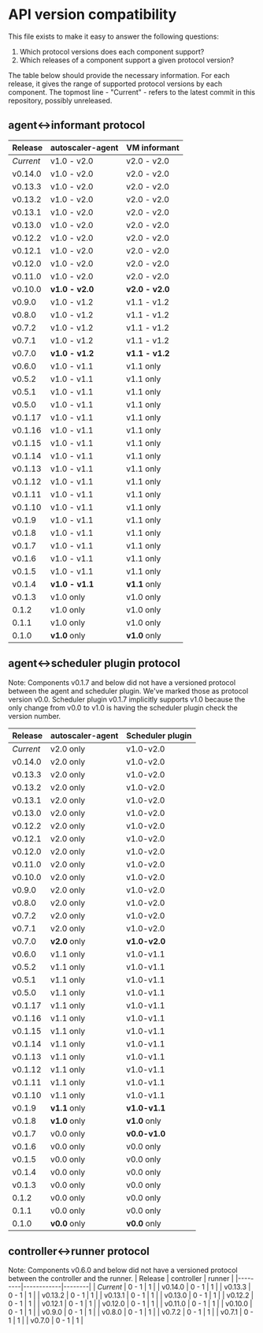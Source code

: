 # API version compatibility

This file exists to make it easy to answer the following questions:

1. Which protocol versions does each component support?
2. Which releases of a component support a given protocol version?

The table below should provide the necessary information. For each release, it gives the range of
supported protocol versions by each component. The topmost line - "Current" - refers to the latest
commit in this repository, possibly unreleased.

## agent<->informant protocol

| Release | autoscaler-agent | VM informant |
|---------|------------------|--------------|
| _Current_ | v1.0 - v2.0 | v2.0 - v2.0 |
| v0.14.0 | v1.0 - v2.0 | v2.0 - v2.0 |
| v0.13.3 | v1.0 - v2.0 | v2.0 - v2.0 |
| v0.13.2 | v1.0 - v2.0 | v2.0 - v2.0 |
| v0.13.1 | v1.0 - v2.0 | v2.0 - v2.0 |
| v0.13.0 | v1.0 - v2.0 | v2.0 - v2.0 |
| v0.12.2 | v1.0 - v2.0 | v2.0 - v2.0 |
| v0.12.1 | v1.0 - v2.0 | v2.0 - v2.0 |
| v0.12.0 | v1.0 - v2.0 | v2.0 - v2.0 |
| v0.11.0 | v1.0 - v2.0 | v2.0 - v2.0 |
| v0.10.0 | **v1.0 - v2.0** | **v2.0 - v2.0** |
| v0.9.0 | v1.0 - v1.2 | v1.1 - v1.2 |
| v0.8.0 | v1.0 - v1.2 | v1.1 - v1.2 |
| v0.7.2 | v1.0 - v1.2 | v1.1 - v1.2 |
| v0.7.1 | v1.0 - v1.2 | v1.1 - v1.2 |
| v0.7.0 | **v1.0 - v1.2** | **v1.1 - v1.2** |
| v0.6.0 | v1.0 - v1.1 | v1.1 only |
| v0.5.2 | v1.0 - v1.1 | v1.1 only |
| v0.5.1 | v1.0 - v1.1 | v1.1 only |
| v0.5.0 | v1.0 - v1.1 | v1.1 only |
| v0.1.17 | v1.0 - v1.1 | v1.1 only |
| v0.1.16 | v1.0 - v1.1 | v1.1 only |
| v0.1.15 | v1.0 - v1.1 | v1.1 only |
| v0.1.14 | v1.0 - v1.1 | v1.1 only |
| v0.1.13 | v1.0 - v1.1 | v1.1 only |
| v0.1.12 | v1.0 - v1.1 | v1.1 only |
| v0.1.11 | v1.0 - v1.1 | v1.1 only |
| v0.1.10 | v1.0 - v1.1 | v1.1 only |
| v0.1.9 | v1.0 - v1.1 | v1.1 only |
| v0.1.8 | v1.0 - v1.1 | v1.1 only |
| v0.1.7 | v1.0 - v1.1 | v1.1 only |
| v0.1.6 | v1.0 - v1.1 | v1.1 only |
| v0.1.5 | v1.0 - v1.1 | v1.1 only |
| v0.1.4 | **v1.0 - v1.1** | **v1.1** only |
| v0.1.3 | v1.0 only | v1.0 only |
| 0.1.2 | v1.0 only | v1.0 only |
| 0.1.1 | v1.0 only | v1.0 only |
| 0.1.0 | **v1.0** only | **v1.0** only |

## agent<->scheduler plugin protocol

Note: Components v0.1.7 and below did not have a versioned protocol between the agent and scheduler
plugin. We've marked those as protocol version v0.0. Scheduler plugin v0.1.7 implicitly supports
v1.0 because the only change from v0.0 to v1.0 is having the scheduler plugin check the version
number.

| Release | autoscaler-agent | Scheduler plugin |
|---------|------------------|------------------|
| _Current_ | v2.0 only | v1.0-v2.0 |
| v0.14.0 | v2.0 only | v1.0-v2.0 |
| v0.13.3 | v2.0 only | v1.0-v2.0 |
| v0.13.2 | v2.0 only | v1.0-v2.0 |
| v0.13.1 | v2.0 only | v1.0-v2.0 |
| v0.13.0 | v2.0 only | v1.0-v2.0 |
| v0.12.2 | v2.0 only | v1.0-v2.0 |
| v0.12.1 | v2.0 only | v1.0-v2.0 |
| v0.12.0 | v2.0 only | v1.0-v2.0 |
| v0.11.0 | v2.0 only | v1.0-v2.0 |
| v0.10.0 | v2.0 only | v1.0-v2.0 |
| v0.9.0 | v2.0 only | v1.0-v2.0 |
| v0.8.0 | v2.0 only | v1.0-v2.0 |
| v0.7.2 | v2.0 only | v1.0-v2.0 |
| v0.7.1 | v2.0 only | v1.0-v2.0 |
| v0.7.0 | **v2.0** only | **v1.0-v2.0** |
| v0.6.0 | v1.1 only | v1.0-v1.1 |
| v0.5.2 | v1.1 only | v1.0-v1.1 |
| v0.5.1 | v1.1 only | v1.0-v1.1 |
| v0.5.0 | v1.1 only | v1.0-v1.1 |
| v0.1.17 | v1.1 only | v1.0-v1.1 |
| v0.1.16 | v1.1 only | v1.0-v1.1 |
| v0.1.15 | v1.1 only | v1.0-v1.1 |
| v0.1.14 | v1.1 only | v1.0-v1.1 |
| v0.1.13 | v1.1 only | v1.0-v1.1 |
| v0.1.12 | v1.1 only | v1.0-v1.1 |
| v0.1.11 | v1.1 only | v1.0-v1.1 |
| v0.1.10 | v1.1 only | v1.0-v1.1 |
| v0.1.9 | **v1.1** only | **v1.0-v1.1** |
| v0.1.8 | **v1.0** only | **v1.0** only |
| v0.1.7 | v0.0 only | **v0.0-v1.0** |
| v0.1.6 | v0.0 only | v0.0 only |
| v0.1.5 | v0.0 only | v0.0 only |
| v0.1.4 | v0.0 only | v0.0 only |
| v0.1.3 | v0.0 only | v0.0 only |
| 0.1.2 | v0.0 only | v0.0 only |
| 0.1.1 | v0.0 only | v0.0 only |
| 0.1.0 | **v0.0** only | **v0.0** only |

## controller<->runner protocol

Note: Components v0.6.0 and below did not have a versioned protocol between the controller and the runner.
| Release | controller | runner |
|---------|------------|--------|
| _Current_ | 0 - 1 | 1 |
| v0.14.0 | 0 - 1 | 1 |
| v0.13.3 | 0 - 1 | 1 |
| v0.13.2 | 0 - 1 | 1 |
| v0.13.1 | 0 - 1 | 1 |
| v0.13.0 | 0 - 1 | 1 |
| v0.12.2 | 0 - 1 | 1 |
| v0.12.1 | 0 - 1 | 1 |
| v0.12.0 | 0 - 1 | 1 |
| v0.11.0 | 0 - 1 | 1 |
| v0.10.0 | 0 - 1 | 1 |
| v0.9.0 | 0 - 1 | 1 |
| v0.8.0 | 0 - 1 | 1 |
| v0.7.2 | 0 - 1 | 1 |
| v0.7.1 | 0 - 1 | 1 |
| v0.7.0 | 0 - 1 | 1 |
